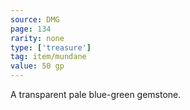 ```yaml
---
source: DMG
page: 134
rarity: none
type: ['treasure']
tag: item/mundane
value: 50 gp
---
```


A transparent pale blue-green gemstone.

